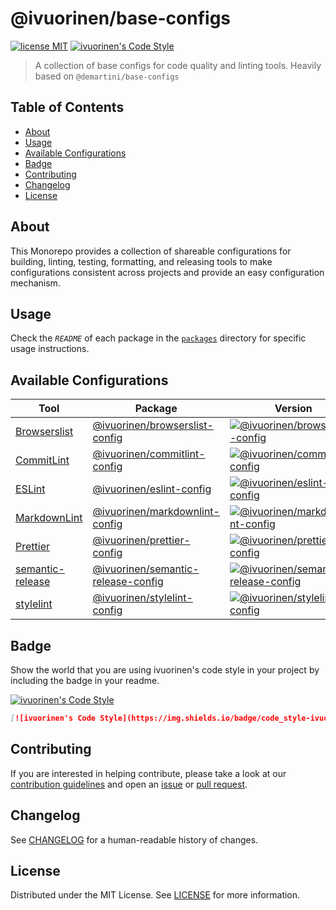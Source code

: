 # @ivuorinen/base-configs <!-- omit in toc -->

[![license MIT][license-badge]][license-link] [![ivuorinen's Code Style][style-badge]][style-link]

> A collection of base configs for code quality and linting tools. Heavily based on `@demartini/base-configs`

## Table of Contents <!-- omit in toc -->

- [About](#about)
- [Usage](#usage)
- [Available Configurations](#available-configurations)
- [Badge](#badge)
- [Contributing](#contributing)
- [Changelog](#changelog)
- [License](#license)

## About

This Monorepo provides a collection of shareable configurations for building, linting, testing, formatting, and releasing tools to make configurations consistent across projects and provide an easy configuration mechanism.

## Usage

Check the _`README`_ of each package in the [`packages`][packages-link] directory for specific usage instructions.

## Available Configurations

| Tool                                      | Package                                            | Version                                                                               |
| ----------------------------------------- | -------------------------------------------------- | ------------------------------------------------------------------------------------- |
| [Browserslist][browserslist-link]         | [@ivuorinen/browserslist-config][pkg-browserlist]  | [![@ivuorinen/browserslist-config][browserslist-badge]][browserslist-npm]             |
| [CommitLint][commitlint-link]             | [@ivuorinen/commitlint-config][pkg-commitlint]     | [![@ivuorinen/commitlint-config][commitlint-badge]][commitlint-npm]                   |
| [ESLint][eslint-link]                     | [@ivuorinen/eslint-config][pkg-eslint]             | [![@ivuorinen/eslint-config][eslint-badge]][eslint-npm]                               |
| [MarkdownLint][markdownlint-link]         | [@ivuorinen/markdownlint-config][pkg-markdownlint] | [![@ivuorinen/markdownlint-config][markdownlint-badge]][markdownlint-npm]             |
| [Prettier][prettier-link]                 | [@ivuorinen/prettier-config][pkg-prettier]         | [![@ivuorinen/prettier-config][prettier-badge]][prettier-npm]                         |
| [semantic-release][semantic-release-link] | [@ivuorinen/semantic-release-config][pkg-src]      | [![@ivuorinen/semantic-release-config][semantic-release-badge]][semantic-release-npm] |
| [stylelint][stylelint-link]               | [@ivuorinen/stylelint-config][pkg-stylelint]       | [![@ivuorinen/stylelint-config][stylelint-badge]][stylelint-npm]                      |

[pkg-browserlist]: ./packages/browserslist-config
[pkg-commitlint]: ./packages/commitlint-config
[pkg-eslint]: ./packages/eslint-config
[pkg-markdownlint]: ./packages/markdownlint-config
[pkg-prettier]: ./packages/prettier-config
[pkg-src]: ./packages/semantic-release-config
[pkg-stylelint]: ./packages/stylelint-config

## Badge

Show the world that you are using ivuorinen's code style in your project by including the badge in your readme.

[![ivuorinen's Code Style](https://img.shields.io/badge/code_style-ivuorinen%E2%80%99s-663399.svg?labelColor=292a44&style=flat-square)](https://github.com/ivuorinen/base-configs)

```md
[![ivuorinen's Code Style](https://img.shields.io/badge/code_style-ivuorinen%E2%80%99s-663399.svg?labelColor=292a44&style=flat-square)](https://github.com/ivuorinen/base-configs)
```

## Contributing

If you are interested in helping contribute, please take a look at our [contribution guidelines][contributing-link] and open an [issue][issue-link] or [pull request][pull-request-link].

## Changelog

See [CHANGELOG][changelog-link] for a human-readable history of changes.

## License

Distributed under the MIT License. See [LICENSE][license-link] for more information.

[changelog-link]: ./CHANGELOG.md
[contributing-link]: https://github.com/ivuorinen/.github/blob/main/CONTRIBUTING.md
[issue-link]: https://github.com/ivuorinen/base-configs/issues
[license-badge]: https://img.shields.io/github/license/ivuorinen/base-configs?style=flat-square&labelColor=292a44&color=663399
[license-link]: ./LICENSE
[packages-link]: ./packages
[pull-request-link]: https://github.com/ivuorinen/base-configs/pulls
[style-badge]: https://img.shields.io/badge/code_style-ivuorinen%E2%80%99s-663399.svg?labelColor=292a44&style=flat-square
[style-link]: https://github.com/ivuorinen/base-configs
[browserslist-badge]: https://img.shields.io/npm/v/@ivuorinen/browserslist-config?style=flat-square&labelColor=292a44&color=663399
[browserslist-link]: https://github.com/browserslist/browserslist
[browserslist-npm]: https://www.npmjs.com/package/@ivuorinen/browserslist-config
[commitlint-badge]: https://img.shields.io/npm/v/@ivuorinen/commitlint-config?style=flat-square&labelColor=292a44&color=663399
[commitlint-link]: https://github.com/conventional-changelog/commitlint
[commitlint-npm]: https://www.npmjs.com/package/@ivuorinen/commitlint-config
[eslint-badge]: https://img.shields.io/npm/v/@ivuorinen/eslint-config?style=flat-square&labelColor=292a44&color=663399
[eslint-link]: https://github.com/eslint/eslint
[eslint-npm]: https://www.npmjs.com/package/@ivuorinen/eslint-config
[markdownlint-badge]: https://img.shields.io/npm/v/@ivuorinen/markdownlint-config?style=flat-square&labelColor=292a44&color=663399
[markdownlint-link]: https://github.com/DavidAnson/markdownlint
[markdownlint-npm]: https://www.npmjs.com/package/@ivuorinen/markdownlint-config
[prettier-badge]: https://img.shields.io/npm/v/@ivuorinen/prettier-config?style=flat-square&labelColor=292a44&color=663399
[prettier-link]: https://github.com/prettier/prettier
[prettier-npm]: https://www.npmjs.com/package/@ivuorinen/prettier-config
[semantic-release-badge]: https://img.shields.io/npm/v/@ivuorinen/semantic-release-config?style=flat-square&labelColor=292a44&color=663399
[semantic-release-link]: https://github.com/semantic-release/semantic-release
[semantic-release-npm]: https://www.npmjs.com/package/@ivuorinen/semantic-release-config
[stylelint-badge]: https://img.shields.io/npm/v/@ivuorinen/stylelint-config?style=flat-square&labelColor=292a44&color=663399
[stylelint-link]: https://github.com/stylelint/stylelint
[stylelint-npm]: https://www.npmjs.com/package/@ivuorinen/stylelint-config
